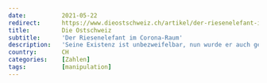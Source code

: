 ```yaml
---
date:          2021-05-22
redirect:      https://www.dieostschweiz.ch/artikel/der-riesenelefant-im-corona-raum-nDX4gPA
title:         Die Ostschweiz
subtitle:      'Der Riesenelefant im Corona-Raum'
description:   'Seine Existenz ist unbezweifelbar, nun wurde er auch genau vermessen. An diesem Elefanten wird krampfhaft vorbeigeschaut. Weil er viele Entscheidungsgrundlagen zur Makulatur werden lässt.'
country:       CH
categories:    [Zahlen]
tags:          [manipulation]
---
```

